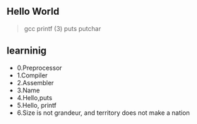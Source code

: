 ## Hello World
> gcc printf (3) puts putchar
## learninig
* 0.Preprocessor
* 1.Compiler
* 2.Assembler
* 3.Name
* 4.Hello,puts
* 5.Hello, printf
* 6.Size is not grandeur, and territory does not make a nation
